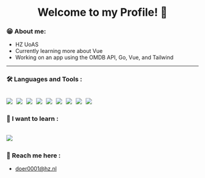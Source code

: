 <p align="center">
  <h1 align="center">Welcome to my Profile! 👋</h1>
</p>

</p>

### 😁 About me:

- HZ UoAS
- Currently learning more about Vue
- Working on an app using the OMDB API, Go, Vue, and Tailwind

---
### :hammer_and_wrench: Languages and Tools :
<img src="https://skillicons.dev/icons?i=vue" />&nbsp;
<img src="https://skillicons.dev/icons?i=javascript" />&nbsp;
<img src="https://skillicons.dev/icons?i=laravel" />&nbsp;
<img src="https://skillicons.dev/icons?i=php" />&nbsp;
<img src="https://skillicons.dev/icons?i=py" />&nbsp;
<img src="https://skillicons.dev/icons?i=django" />&nbsp;
<img src="https://skillicons.dev/icons?i=mysql" />&nbsp;
<img src="https://skillicons.dev/icons?i=vscode" />&nbsp;
<img src="https://skillicons.dev/icons?i=git" />
---
### :thinking: I want to learn :
<img src="https://skillicons.dev/icons?i=react" />&nbsp;
---
### 📱 Reach me here :
   - doer0001@hz.nl
